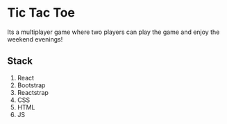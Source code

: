 # Tic Tac Toe
 Its a multiplayer game where two players can play the game and enjoy the weekend evenings!

## Stack
1) React
2) Bootstrap
3) Reactstrap
4) CSS
5) HTML
6) JS
